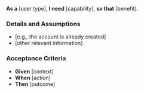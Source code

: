 **As a** [user type],
**I need** [capability],
**so that** [benefit].

### Details and Assumptions
- [e.g., the account is already created]
- [other relevant information]

### Acceptance Criteria
- **Given** [context]
- **When** [action]
- **Then** [outcome]
